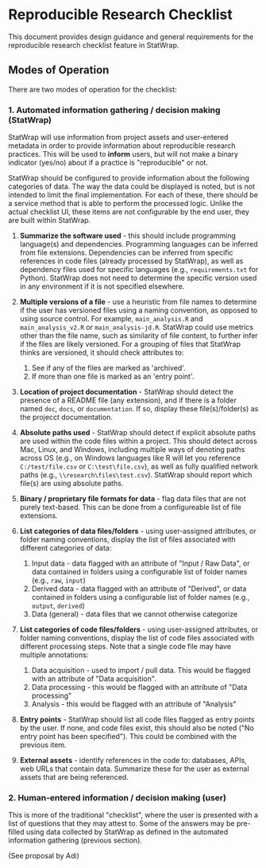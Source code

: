 # Reproducible Research Checklist

This document provides design guidance and general requirements for the reproducible research checklist feature in StatWrap.

## Modes of Operation

There are two modes of operation for the checklist:

### 1. Automated information gathering / decision making (StatWrap)

StatWrap will use information from project assets and user-entered metadata in order to provide information about reproducible research practices. This will be used to **inform** users, but will not make a binary indicator (yes/no) about if a practice is "reproducible" or not.

StatWrap should be configured to provide information about the following categories of data. The way the data could be displayed is noted, but is not intended to limit the final implementation. For each of these, there should be a service method that is able to perform the processed logic. Unlike the actual checklist UI, these items are not configurable by the end user, they are built within StatWrap.

1. **Summarize the software used** - this should include programming language(s) and dependencies. Programming languages can be inferred from file extensions. Dependencies can be inferred from specific references in code files (already processed by StatWrap), as well as dependency files used for specific languages (e.g., `requirements.txt` for Python). StatWrap does not need to determine the specific version used in any environment if it is not specified elsewhere.
2. **Multiple versions of a file** - use a heuristic from file names to determine if the user has versioned files using a naming convention, as opposed to using source control. For example, `main_analysis.R` and `main_analysis_v2.R` or `main_analysis-jd.R`. StatWrap could use metrics other than the file name, such as similarity of file content, to further infer if the files are likely versioned. For a grouping of files that StatWrap thinks are versioned, it should check attributes to:

   1. See if any of the files are marked as 'archived'.
   2. If more than one file is marked as an 'entry point'.

3. **Location of project documentation** - StatWrap should detect the presence of a README file (any extension), and if there is a folder named `doc`, `docs`, or `documentation`. If so, display these file(s)/folder(s) as the projecct documentation.
4. **Absolute paths used** - StatWrap should detect if explicit absolute paths are used within the code files within a project. This should detect across Mac, Linux, and Windows, including multiple ways of denoting paths across OS (e.g., on Windows languages like R will let you reference `C:/test/file.csv` or `C:\test\file.csv`), as well as fully qualified network paths (e.g., `\\research\files\test.csv`). StatWrap should report which file(s) are using absolute paths.
5. **Binary / proprietary file formats for data** - flag data files that are not purely text-based. This can be done from a configureable list of file extensions.
6. **List categories of data files/folders** - using user-assigned attributes, or folder naming conventions, display the list of files associated with different categories of data:
   1. Input data - data flagged with an attribute of "Input / Raw Data", or data contained in folders using a configurable list of folder names (e.g., `raw`, `input`)
   2. Derived data - data flagged with an attribute of "Derived", or data contained in folders using a configurable list of folder names (e.g., `output`, `derived`)
   3. Data (general) - data files that we cannot otherwise categorize
7. **List categories of code files/folders** - using user-assigned attributes, or folder naming conventions, display the list of code files associated with different processing steps. Note that a single code file may have multiple annotations:
   1. Data acquisition - used to import / pull data. This would be flagged with an attribute of "Data acquisition".
   2. Data processing - this would be flagged with an attribute of "Data processing"
   3. Analysis - this would be flagged with an attribute of "Analysis"
8. **Entry points** - StatWrap should list all code files flagged as entry points by the user. If none, and code files exist, this should also be noted ("No entry point has been specified"). This could be combined with the previous item.
9. **External assets** - identify references in the code to: databases, APIs, web URLs that contain data. Summarize these for the user as external assets that are being referenced.

### 2. Human-entered information / decision making (user)

This is more of the traditional "checklist", where the user is presented with a list of questions that they may attest to. Some of the answers may be pre-filled using data collected by StatWrap as defined in the automated information gathering (previous section).

(See proposal by Adi)
